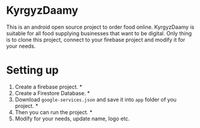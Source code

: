 # KyrgyzDaamy
This is an android open source project to order food online. 
KyrgyzDaamy is suitable for all food supplying businesses
that want to be digital. Only thing is to clone this project, connect to 
your firebase project and modify it for your needs.

# Setting up
1. Create a firebase project. *
2. Create a Firestore Database. *
3. Download `google-services.json` and save it into `app` folder of 
   you project. *
4. Then you can run the project. *
5. Modify for your needs, update name, logo etc.